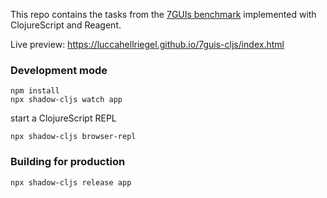 This repo contains the tasks from the [7GUIs benchmark](https://eugenkiss.github.io/7guis/) implemented with ClojureScript and Reagent. 

Live preview: https://luccahellriegel.github.io/7guis-cljs/index.html


### Development mode
```
npm install
npx shadow-cljs watch app
```
start a ClojureScript REPL
```
npx shadow-cljs browser-repl
```
### Building for production

```
npx shadow-cljs release app
```
